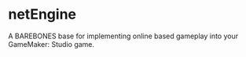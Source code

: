 # netEngine
A BAREBONES base for implementing online based gameplay into your GameMaker: Studio game.
